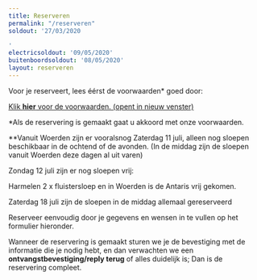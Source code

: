 ```yaml
---
title: Reserveren
permalink: "/reserveren"
soldout: '27/03/2020

'
electricsoldout: '09/05/2020'
buitenboordsoldout: '08/05/2020'
layout: reserveren
---
```


Voor je reserveert, lees éérst de voorwaarden* goed door:

[Klik **hier** voor de voorwaarden. (opent in nieuw venster)](http://descheepsjongens.nl/voorwaarden)

*Als de reservering is gemaakt gaat u akkoord met onze voorwaarden.

**Vanuit Woerden zijn er vooralsnog
Zaterdag 11 juli, alleen nog sloepen beschikbaar in de ochtend of de avonden.   (In de middag zijn de sloepen vanuit Woerden deze dagen al uit varen)

Zondag 12 juli zijn er nog sloepen vrij:

Harmelen 2 x fluistersloep en in Woerden is de Antaris vrij gekomen.

Zaterdag 18 juli zijn de sloepen in de middag allemaal gereserveerd

Reserveer eenvoudig door je gegevens en wensen in te vullen op het formulier hieronder.

Wanneer de reservering is gemaakt sturen we je de bevestiging met de informatie die je nodig hebt, en dan verwachten we een **ontvangstbevestiging/reply terug** of alles duidelijk is; Dan is de reservering compleet.